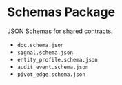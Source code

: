 # Schemas Package

JSON Schemas for shared contracts.

- `doc.schema.json`
- `signal.schema.json`
- `entity_profile.schema.json`
- `audit_event.schema.json`
- `pivot_edge.schema.json`
